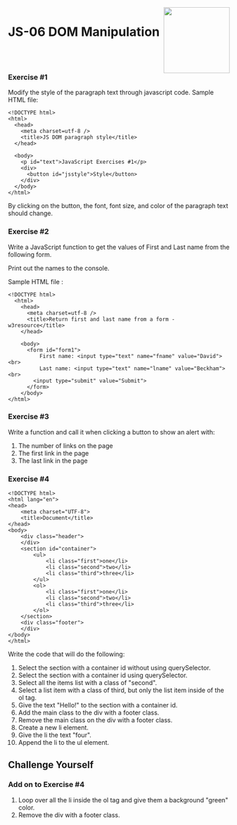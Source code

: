 <img align="right" width="150" height="150" src="https://media-exp1.licdn.com/dms/image/C4E0BAQF7BYCCZt5epw/company-logo_200_200/0?e=2159024400&v=beta&t=qUAFP9bUgBEEXGVQYpUXW1J_OiP8e0r4rFBpqp8OrxA">

# JS-06 DOM Manipulation

<br/>
 <br/>

### Exercise #1

Modify the style of the paragraph text through javascript code.
Sample HTML file:

```
<!DOCTYPE html>
<html>
  <head>
    <meta charset=utf-8 />
    <title>JS DOM paragraph style</title>
  </head> 

  <body>
    <p id="text">JavaScript Exercises #1</p> 
    <div>
      <button id="jsstyle">Style</button>
    </div>
  </body>
</html>
```

By clicking on the button, the font, font size, and color of the paragraph text should change.

### Exercise #2

Write a JavaScript function to get the values of First and Last name from the following form.

Print out the names to the console.

Sample HTML file :

```
<!DOCTYPE html>
  <html>
    <head>
      <meta charset=utf-8 />
      <title>Return first and last name from a form - w3resource</title>
    </head>

    <body>
      <form id="form1">
          First name: <input type="text" name="fname" value="David"><br>
          Last name: <input type="text" name="lname" value="Beckham"><br>
        <input type="submit" value="Submit">
      </form>
    </body>
</html>
```

### Exercise #3

Write a function and call it when clicking a button to show an alert with:

1. The number of links on the page
2. The first link in the page
3. The last link in the page

### Exercise #4

```
<!DOCTYPE html>
<html lang="en">
<head>
    <meta charset="UTF-8">
    <title>Document</title>
</head>
<body>
    <div class="header">
    </div>
    <section id="container">
        <ul>
            <li class="first">one</li>
            <li class="second">two</li>
            <li class="third">three</li>
        </ul>
        <ol>
            <li class="first">one</li>
            <li class="second">two</li>
            <li class="third">three</li>
        </ol>
    </section>
    <div class="footer">
    </div>
</body>
</html>
```

Write the code that will do the following:

1. Select the section with a container id without using querySelector.
2. Select the section with a container id using querySelector.
3. Select all the items list with a class of "second".
4. Select a list item with a class of third, but only the list item inside of the ol tag.
5. Give the text "Hello!" to the section with a container id.
6. Add the main class to the div with a footer class.
7. Remove the main class on the div with a footer class.
8. Create a new li element.
9. Give the li the text "four".
10. Append the li to the ul element.

## Challenge Yourself

### Add on to Exercise #4

1. Loop over all the li inside the ol tag and give them a background "green" color.
2. Remove the div with a footer class.
